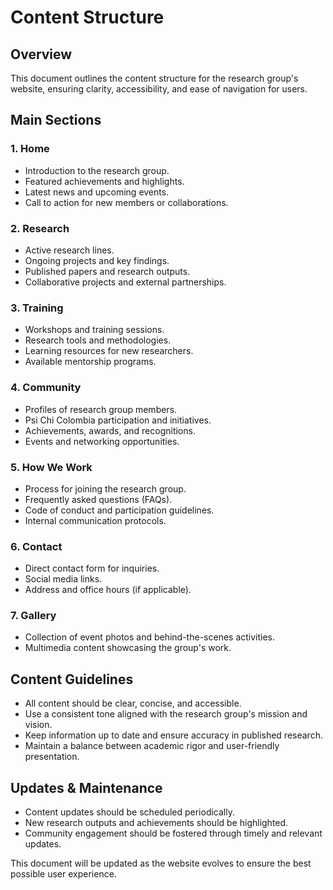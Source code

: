 # Content Structure

## Overview
This document outlines the content structure for the research group's website, ensuring clarity, accessibility, and ease of navigation for users.

## Main Sections

### 1. Home
- Introduction to the research group.
- Featured achievements and highlights.
- Latest news and upcoming events.
- Call to action for new members or collaborations.

### 2. Research
- Active research lines.
- Ongoing projects and key findings.
- Published papers and research outputs.
- Collaborative projects and external partnerships.

### 3. Training
- Workshops and training sessions.
- Research tools and methodologies.
- Learning resources for new researchers.
- Available mentorship programs.

### 4. Community
- Profiles of research group members.
- Psi Chi Colombia participation and initiatives.
- Achievements, awards, and recognitions.
- Events and networking opportunities.

### 5. How We Work
- Process for joining the research group.
- Frequently asked questions (FAQs).
- Code of conduct and participation guidelines.
- Internal communication protocols.

### 6. Contact
- Direct contact form for inquiries.
- Social media links.
- Address and office hours (if applicable).

### 7. Gallery
- Collection of event photos and behind-the-scenes activities.
- Multimedia content showcasing the group's work.

## Content Guidelines
- All content should be clear, concise, and accessible.
- Use a consistent tone aligned with the research group's mission and vision.
- Keep information up to date and ensure accuracy in published research.
- Maintain a balance between academic rigor and user-friendly presentation.

## Updates & Maintenance
- Content updates should be scheduled periodically.
- New research outputs and achievements should be highlighted.
- Community engagement should be fostered through timely and relevant updates.

This document will be updated as the website evolves to ensure the best possible user experience.

